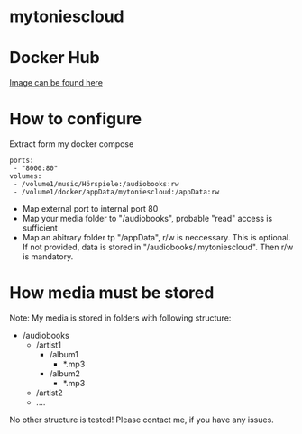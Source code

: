 # mytoniescloud

# Docker Hub
[Image can be found here](https://hub.docker.com/r/padishar24/mytoniescloud)

# How to configure
Extract form my docker compose

    ports:
     - "8000:80"
    volumes:
     - /volume1/music/Hörspiele:/audiobooks:rw
     - /volume1/docker/appData/mytoniescloud:/appData:rw

- Map external port to internal port 80
- Map your media folder to "/audiobooks", probable "read" access is sufficient
- Map an abitrary folder tp "/appData", r/w is neccessary. This is optional. If not provided, data is stored in "/audiobooks/.mytoniescloud". Then r/w is mandatory.

# How media must be stored
Note: My media is stored in folders with following structure:
- /audiobooks
   - /artist1
      - /album1
        -  *.mp3
      - /album2
        -  *.mp3
   - /artist2
    -  ....

No other structure is tested! Please contact me, if you have any issues.
